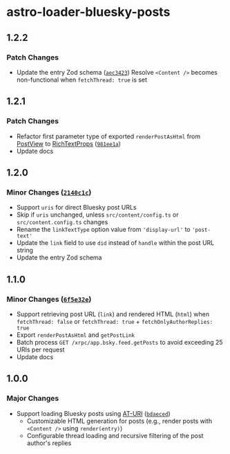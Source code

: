 # astro-loader-bluesky-posts

## 1.2.2

### Patch Changes

- Update the entry Zod schema ([`aec3423`](https://github.com/lin-stephanie/astro-loaders/commit/aec342343b0872dbf2d1eab3132a216230a6a45d))
  Resolve `<Content />` becomes non-functional when `fetchThread: true` is set

## 1.2.1

### Patch Changes

- Refactor first parameter type of exported `renderPostAsHtml` from [PostView](https://github.com/bluesky-social/atproto/blob/main/packages/api/src/client/types/app/bsky/feed/defs.ts#L26) to [RichTextProps](https://github.com/bluesky-social/atproto/blob/main/packages/api/src/rich-text/rich-text.ts#L105) ([`981ee1a`](https://github.com/lin-stephanie/astro-loaders/commit/981ee1a25cd856bcb2f77626764f89ecae20aff3))
- Update docs

## 1.2.0

### Minor Changes ([`2140c1c`](https://github.com/lin-stephanie/astro-loaders/commit/2140c1c8cc7a783864cb72b6287706c26826d6b7))

- Support `uris` for direct Bluesky post URLs
- Skip if `uris` unchanged, unless `src/content/config.ts` or `src/content.config.ts` changes
- Rename the `linkTextType` option value from `'display-url'` to `'post-text'`
- Update the `link` field to use `did` instead of `handle` within the post URL string
- Update the entry Zod schema

## 1.1.0

### Minor Changes ([`6f5e32e`](https://github.com/lin-stephanie/astro-loaders/commit/6f5e32edf6b68a160eed1a218c558d641933f969))

- Support retrieving post URL (`link`) and rendered HTML (`html`) when `fetchThread: false` or `fetchThread: true` + `fetchOnlyAuthorReplies: true`
- Export `renderPostAsHtml` and `getPostLink`
- Batch process `GET /xrpc/app.bsky.feed.getPosts` to avoid exceeding 25 URIs per request
- Update docs

## 1.0.0

### Major Changes

- Support loading Bluesky posts using [AT-URI](https://atproto.com/specs/at-uri-scheme) ([`bdaeced`](https://github.com/lin-stephanie/astro-loaders/commit/bdaeced70ec65483c742f199d7a15a620d89c138))
  - Customizable HTML generation for posts (e.g., render posts with `<Content />` using `render(entry)`)
  - Configurable thread loading and recursive filtering of the post author's replies
